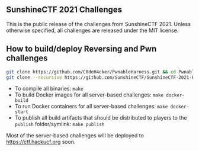 SunshineCTF 2021 Challenges
-----

This is the public release of the challenges from SunshineCTF 2021. Unless otherwise specified, all challenges are released under the MIT license.

## How to build/deploy Reversing and Pwn challenges

```bash
git clone https://github.com/C0deH4cker/PwnableHarness.git && cd PwnableHarness
git clone --recursive https://github.com/SunshineCTF/SunshineCTF-2021-Public.git sun21 && cd sun21
```

* To compile all binaries: `make`
* To build Docker images for all server-based challenges: `make docker-build`
* To run Docker containers for all server-based challenges: `make docker-start`
* To publish all build artifacts that should be distributed to players to the `publish` folder/symlink: `make publish`

Most of the server-based challenges will be deployed to https://ctf.hackucf.org soon.
